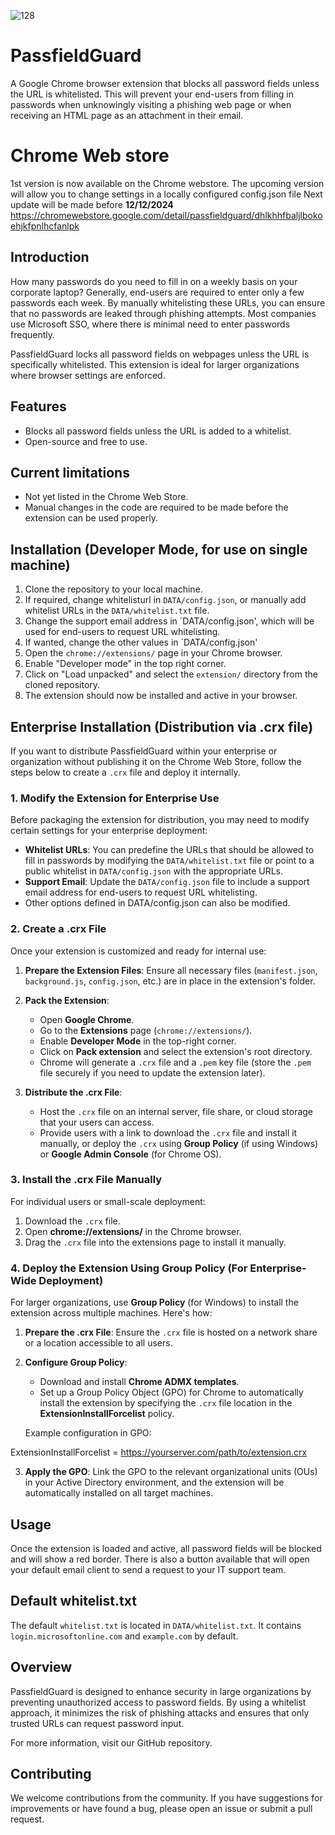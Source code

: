![128](https://github.com/user-attachments/assets/f5cf5381-7e22-4b27-91ff-03328285a26c)
# PassfieldGuard

A Google Chrome browser extension that blocks all password fields unless the URL is whitelisted. This will prevent your end-users from filling in passwords when unknowingly visiting a phishing web page or when receiving an HTML page as an attachment in their email.

# Chrome Web store
1st version is now available on the Chrome webstore. The upcoming version will allow you to change settings in a locally configured config.json file
Next update will be made before **12/12/2024**
https://chromewebstore.google.com/detail/passfieldguard/dhlkhhfbaljlbokoehjkfpnlhcfanlpk

## Introduction

How many passwords do you need to fill in on a weekly basis on your corporate laptop? Generally, end-users are required to enter only a few passwords each week. By manually whitelisting these URLs, you can ensure that no passwords are leaked through phishing attempts. Most companies use Microsoft SSO, where there is minimal need to enter passwords frequently.

PassfieldGuard locks all password fields on webpages unless the URL is specifically whitelisted. This extension is ideal for larger organizations where browser settings are enforced.

## Features

- Blocks all password fields unless the URL is added to a whitelist.
- Open-source and free to use.

## Current limitations

- Not yet listed in the Chrome Web Store.
- Manual changes in the code are required to be made before the extension can be used properly.

## Installation (Developer Mode, for use on single machine)

1. Clone the repository to your local machine.
2. If required, change whitelisturl in `DATA/config.json`, or manually add whitelist URLs in the `DATA/whitelist.txt` file.
3. Change the support email address in `DATA/config.json', which will be used for end-users to request URL whitelisting.
4. If wanted, change the other values in `DATA/config.json'
5. Open the `chrome://extensions/` page in your Chrome browser.
6. Enable "Developer mode" in the top right corner.
7. Click on "Load unpacked" and select the `extension/` directory from the cloned repository.
8. The extension should now be installed and active in your browser.

## Enterprise Installation (Distribution via .crx file)

If you want to distribute PassfieldGuard within your enterprise or organization without publishing it on the Chrome Web Store, follow the steps below to create a `.crx` file and deploy it internally.

### 1. Modify the Extension for Enterprise Use

Before packaging the extension for distribution, you may need to modify certain settings for your enterprise deployment:
- **Whitelist URLs**: You can predefine the URLs that should be allowed to fill in passwords by modifying the `DATA/whitelist.txt` file or point to a public whitelist in `DATA/config.json` with the appropriate URLs.
- **Support Email**: Update the `DATA/config.json` file to include a support email address for end-users to request URL whitelisting.
- Other options defined in DATA/config.json can also be modified.

### 2. Create a .crx File

Once your extension is customized and ready for internal use:
1. **Prepare the Extension Files**: Ensure all necessary files (`manifest.json`, `background.js`, `config.json`, etc.) are in place in the extension's folder.
2. **Pack the Extension**:
   - Open **Google Chrome**.
   - Go to the **Extensions** page (`chrome://extensions/`).
   - Enable **Developer Mode** in the top-right corner.
   - Click on **Pack extension** and select the extension's root directory.
   - Chrome will generate a `.crx` file and a `.pem` key file (store the `.pem` file securely if you need to update the extension later).

3. **Distribute the .crx File**:
   - Host the `.crx` file on an internal server, file share, or cloud storage that your users can access.
   - Provide users with a link to download the `.crx` file and install it manually, or deploy the `.crx` using **Group Policy** (if using Windows) or **Google Admin Console** (for Chrome OS).

### 3. Install the .crx File Manually

For individual users or small-scale deployment:
1. Download the `.crx` file.
2. Open **chrome://extensions/** in the Chrome browser.
3. Drag the `.crx` file into the extensions page to install it manually.

### 4. Deploy the Extension Using Group Policy (For Enterprise-Wide Deployment)

For larger organizations, use **Group Policy** (for Windows) to install the extension across multiple machines. Here's how:

1. **Prepare the .crx File**: Ensure the `.crx` file is hosted on a network share or a location accessible to all users.
2. **Configure Group Policy**:
   - Download and install **Chrome ADMX templates**.
   - Set up a Group Policy Object (GPO) for Chrome to automatically install the extension by specifying the `.crx` file location in the **ExtensionInstallForcelist** policy.
   
   Example configuration in GPO:

ExtensionInstallForcelist = https://yourserver.com/path/to/extension.crx

3. **Apply the GPO**: Link the GPO to the relevant organizational units (OUs) in your Active Directory environment, and the extension will be automatically installed on all target machines.

## Usage

Once the extension is loaded and active, all password fields will be blocked and will show a red border. There is also a button available that will open your default email client to send a request to your IT support team.

## Default whitelist.txt

The default `whitelist.txt` is located in `DATA/whitelist.txt`. It contains `login.microsoftonline.com` and `example.com` by default.

## Overview

PassfieldGuard is designed to enhance security in large organizations by preventing unauthorized access to password fields. By using a whitelist approach, it minimizes the risk of phishing attacks and ensures that only trusted URLs can request password input.

For more information, visit our GitHub repository.

## Contributing

We welcome contributions from the community. If you have suggestions for improvements or have found a bug, please open an issue or submit a pull request.
